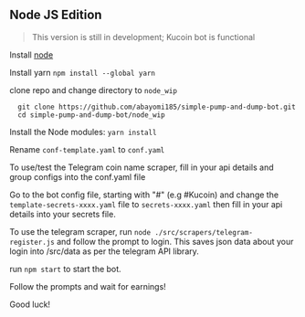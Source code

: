 ## Node JS Edition

> This version is still in development; Kucoin bot is functional

Install [node](https://nodejs.org/en/download/)

Install yarn
```npm install --global yarn```

clone repo and change directory to ```node_wip```

```
  git clone https://github.com/abayomi185/simple-pump-and-dump-bot.git
  cd simple-pump-and-dump-bot/node_wip
```

Install the Node modules: ```yarn install```

Rename ```conf-template.yaml``` to ```conf.yaml```

To use/test the Telegram coin name scraper, fill in your api details and group configs into the conf.yaml file

Go to the bot config file, starting with "#" (e.g #Kucoin) and change the ```template-secrets-xxxx.yaml``` file to ```secrets-xxxx.yaml``` then fill in your api details into your secrets file.

To use the telegram scraper, run ```node ./src/scrapers/telegram-register.js``` and follow the prompt to login. This saves json data about your login into /src/data as per the telegram API library.

run ```npm start``` to start the bot.

Follow the prompts and wait for earnings!

Good luck!
